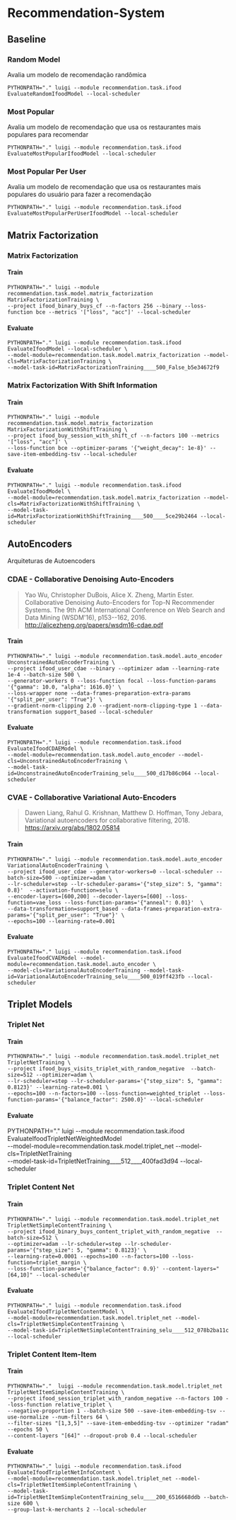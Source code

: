 # Recommendation-System

## Baseline

### Random Model

Avalia um modelo de recomendação randômica

```
PYTHONPATH="." luigi --module recommendation.task.ifood EvaluateRandomIfoodModel --local-scheduler 
```

### Most Popular

Avalia um modelo de recomendação que usa os restaurantes mais populares para recomendar 

```
PYTHONPATH="." luigi --module recommendation.task.ifood EvaluateMostPopularIfoodModel --local-scheduler 
```

### Most Popular Per User

Avalia um modelo de recomendação que usa os restaurantes mais populares do usuário para fazer a recomendação

```
PYTHONPATH="." luigi --module recommendation.task.ifood EvaluateMostPopularPerUserIfoodModel --local-scheduler 
```

## Matrix Factorization

### Matrix Factorization 

#### Train

``` 
PYTHONPATH="." luigi --module recommendation.task.model.matrix_factorization MatrixFactorizationTraining \
--project ifood_binary_buys_cf --n-factors 256 --binary --loss-function bce --metrics '["loss", "acc"]' --local-scheduler
``` 

#### Evaluate

```
PYTHONPATH="." luigi --module recommendation.task.ifood EvaluateIfoodModel --local-scheduler \
--model-module=recommendation.task.model.matrix_factorization --model-cls=MatrixFactorizationTraining \
--model-task-id=MatrixFactorizationTraining____500_False_b5e34672f9
```

### Matrix Factorization With Shift Information

#### Train

```
PYTHONPATH="." luigi --module recommendation.task.model.matrix_factorization MatrixFactorizationWithShiftTraining \
--project ifood_buy_session_with_shift_cf --n-factors 100 --metrics '["loss", "acc"]' \
--loss-function bce --optimizer-params '{"weight_decay": 1e-8}' --save-item-embedding-tsv --local-scheduler
```

#### Evaluate

```
PYTHONPATH="." luigi --module recommendation.task.ifood EvaluateIfoodModel \
--model-module=recommendation.task.model.matrix_factorization --model-cls=MatrixFactorizationWithShiftTraining \
--model-task-id=MatrixFactorizationWithShiftTraining____500____5ce29b2464 --local-scheduler
```

## AutoEncoders

Arquiteturas de Autoencoders

### CDAE - Collaborative Denoising Auto-Encoders

> Yao Wu, Christopher DuBois, Alice X. Zheng, Martin Ester. 
> Collaborative Denoising Auto-Encoders for Top-N Recommender Systems.
> The 9th ACM International Conference on Web Search and Data Mining (WSDM'16), p153--162, 2016.  
> http://alicezheng.org/papers/wsdm16-cdae.pdf

#### Train

```
PYTHONPATH="." luigi --module recommendation.task.model.auto_encoder UnconstrainedAutoEncoderTraining \
--project ifood_user_cdae --binary --optimizer adam --learning-rate 1e-4 --batch-size 500 \
--generator-workers 0 --loss-function focal --loss-function-params '{"gamma": 10.0, "alpha": 1616.0}' \
--loss-wrapper none --data-frames-preparation-extra-params '{"split_per_user": "True"}' \
--gradient-norm-clipping 2.0 --gradient-norm-clipping-type 1 --data-transformation support_based --local-scheduler
```

#### Evaluate

```
PYTHONPATH="." luigi --module recommendation.task.ifood EvaluateIfoodCDAEModel \
--model-module=recommendation.task.model.auto_encoder --model-cls=UnconstrainedAutoEncoderTraining \
--model-task-id=UnconstrainedAutoEncoderTraining_selu____500_d17b86c064 --local-scheduler 
```

### CVAE - Collaborative Variational Auto-Encoders

> Dawen Liang, Rahul G. Krishnan, Matthew D. Hoffman, Tony Jebara,
> Variational autoencoders for collaborative filtering, 2018.
> https://arxiv.org/abs/1802.05814


#### Train

``` 
PYTHONPATH="." luigi --module recommendation.task.model.auto_encoder VariationalAutoEncoderTraining \
--project ifood_user_cdae --generator-workers=0 --local-scheduler --batch-size=500 --optimizer=adam \
--lr-scheduler=step --lr-scheduler-params='{"step_size": 5, "gamma": 0.8}'  --activation-function=selu \
--encoder-layers=[600,200] --decoder-layers=[600] --loss-function=vae_loss --loss-function-params='{"anneal": 0.01}'  \
--data-transformation=support_based --data-frames-preparation-extra-params='{"split_per_user": "True"}' \
--epochs=100 --learning-rate=0.001
``` 

#### Evaluate

```
PYTHONPATH="." luigi --module recommendation.task.ifood EvaluateIfoodCVAEModel --model-module=recommendation.task.model.auto_encoder \
--model-cls=VariationalAutoEncoderTraining --model-task-id=VariationalAutoEncoderTraining_selu____500_019ff423fb --local-scheduler 
```

## Triplet Models

### Triplet Net

#### Train

```
PYTHONPATH="." luigi --module recommendation.task.model.triplet_net TripletNetTraining \
--project ifood_buys_visits_triplet_with_random_negative  --batch-size=512 --optimizer=adam \
--lr-scheduler=step --lr-scheduler-params='{"step_size": 5, "gamma": 0.8123}' --learning-rate=0.001 \
--epochs=100 --n-factors=100 --loss-function=weighted_triplet --loss-function-params='{"balance_factor": 2500.0}' --local-scheduler
```

#### Evaluate

PYTHONPATH="." luigi --module recommendation.task.ifood EvaluateIfoodTripletNetWeightedModel \
--model-module=recommendation.task.model.triplet_net --model-cls=TripletNetTraining \
--model-task-id=TripletNetTraining____512____400fad3d94 --local-scheduler 

### Triplet Content Net

#### Train

```
PYTHONPATH="." luigi --module recommendation.task.model.triplet_net TripletNetSimpleContentTraining \
--project ifood_binary_buys_content_triplet_with_random_negative  --batch-size=512 \
--optimizer=adam --lr-scheduler=step --lr-scheduler-params='{"step_size": 5, "gamma": 0.8123}' \
--learning-rate=0.0001 --epochs=100 --n-factors=100 --loss-function=triplet_margin \
--loss-function-params='{"balance_factor": 0.9}' --content-layers="[64,10]" --local-scheduler
```

#### Evaluate

```
PYTHONPATH="." luigi --module recommendation.task.ifood EvaluateIfoodTripletNetContentModel \
--model-module=recommendation.task.model.triplet_net --model-cls=TripletNetSimpleContentTraining \
--model-task-id=TripletNetSimpleContentTraining_selu____512_078b2ba11c --local-scheduler 
```

### Triplet Content Item-Item 

#### Train

```
PYTHONPATH="."  luigi --module recommendation.task.model.triplet_net TripletNetItemSimpleContentTraining \
--project ifood_session_triplet_with_random_negative --n-factors 100 --loss-function relative_triplet \
--negative-proportion 1 --batch-size 500 --save-item-embedding-tsv --use-normalize --num-filters 64 \
--filter-sizes "[1,3,5]" --save-item-embedding-tsv --optimizer "radam" --epochs 50 \
--content-layers "[64]" --dropout-prob 0.4 --local-scheduler 
```

#### Evaluate

```
PYTHONPATH="." luigi --module recommendation.task.ifood EvaluateIfoodTripletNetInfoContent \
--model-module=recommendation.task.model.triplet_net --model-cls=TripletNetItemSimpleContentTraining \
--model-task-id=TripletNetItemSimpleContentTraining_selu____200_6516668ddb --batch-size 600 \
--group-last-k-merchants 2 --local-scheduler
```